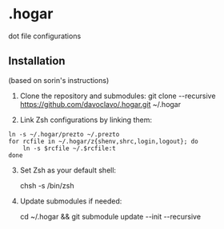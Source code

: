 .hogar
======

dot file configurations

Installation
------------
(based on sorin's instructions)

  1. Clone the repository and submodules:
        git clone --recursive https://github.com/davoclavo/.hogar.git ~/.hogar

  2. Link Zsh configurations by linking them:

    ln -s ~/.hogar/prezto ~/.prezto
    for rcfile in ~/.hogar/z{shenv,shrc,login,logout}; do
        ln -s $rcfile ~/.$rcfile:t
    done

  3. Set Zsh as your default shell:

        chsh -s /bin/zsh

  4. Update submodules if needed:

        cd ~/.hogar && git submodule update --init --recursive
